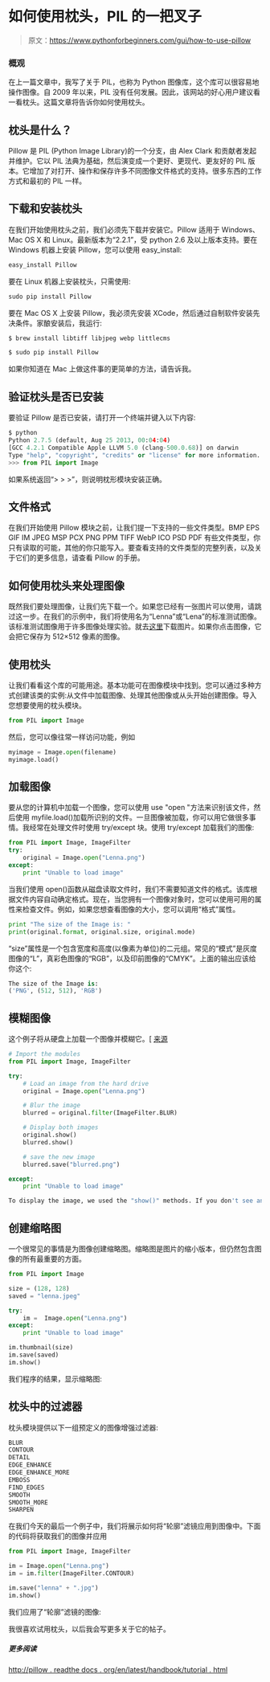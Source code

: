 # 如何使用枕头，PIL 的一把叉子

> 原文：<https://www.pythonforbeginners.com/gui/how-to-use-pillow>

### 概观

在上一篇文章中，我写了关于 PIL，也称为 Python 图像库，这个库可以很容易地操作图像。自 2009 年以来，PIL 没有任何发展。因此，该网站的好心用户建议看一看枕头。这篇文章将告诉你如何使用枕头。

## 枕头是什么？

Pillow 是 PIL (Python Image Library)的一个分支，由 Alex Clark 和贡献者发起并维护。它以 PIL 法典为基础，然后演变成一个更好、更现代、更友好的 PIL 版本。它增加了对打开、操作和保存许多不同图像文件格式的支持。很多东西的工作方式和最初的 PIL 一样。

## 下载和安装枕头

在我们开始使用枕头之前，我们必须先下载并安装它。Pillow 适用于 Windows、Mac OS X 和 Linux。最新版本为“2.2.1”，受 python 2.6 及以上版本支持。要在 Windows 机器上安装 Pillow，您可以使用 easy_install:

```py
easy_install Pillow
```

要在 Linux 机器上安装枕头，只需使用:

```py
sudo pip install Pillow
```

要在 Mac OS X 上安装 Pillow，我必须先安装 XCode，然后通过自制软件安装先决条件。家酿安装后，我运行:

```py
$ brew install libtiff libjpeg webp littlecms
```

```py
$ sudo pip install Pillow
```

如果你知道在 Mac 上做这件事的更简单的方法，请告诉我。

## 验证枕头是否已安装

要验证 Pillow 是否已安装，请打开一个终端并键入以下内容:

```py
$ python
Python 2.7.5 (default, Aug 25 2013, 00:04:04)
[GCC 4.2.1 Compatible Apple LLVM 5.0 (clang-500.0.68)] on darwin
Type "help", "copyright", "credits" or "license" for more information.
>>> from PIL import Image
```

如果系统返回“> > >”，则说明枕形模块安装正确。

## 文件格式

在我们开始使用 Pillow 模块之前，让我们提一下支持的一些文件类型。BMP EPS GIF IM JPEG MSP PCX PNG PPM TIFF WebP ICO PSD PDF 有些文件类型，你只有读取的可能，其他的你只能写入。要查看支持的文件类型的完整列表，以及关于它们的更多信息，请查看 Pillow 的手册。

## 如何使用枕头来处理图像

既然我们要处理图像，让我们先下载一个。如果您已经有一张图片可以使用，请跳过这一步。在我们的示例中，我们将使用名为“Lenna”或“Lena”的标准测试图像。该标准测试图像用于许多图像处理实验。就去[这里](https://en.wikipedia.org/wiki/Lenna "lenna")下载图片。如果你点击图像，它会把它保存为 512×512 像素的图像。

## 使用枕头

让我们看看这个库的可能用途。基本功能可在图像模块中找到。您可以通过多种方式创建该类的实例:从文件中加载图像、处理其他图像或从头开始创建图像。导入您想要使用的枕头模块。

```py
from PIL import Image
```

然后，您可以像往常一样访问功能，例如

```py
myimage = Image.open(filename)
myimage.load()
```

## 加载图像

要从您的计算机中加载一个图像，您可以使用 use "open "方法来识别该文件，然后使用 myfile.load()加载所识别的文件。一旦图像被加载，你可以用它做很多事情。我经常在处理文件时使用 try/except 块。使用 try/except 加载我们的图像:

```py
from PIL import Image, ImageFilter
try:
    original = Image.open("Lenna.png")
except:
    print "Unable to load image"
```

当我们使用 open()函数从磁盘读取文件时，我们不需要知道文件的格式。该库根据文件内容自动确定格式。现在，当您拥有一个图像对象时，您可以使用可用的属性来检查文件。例如，如果您想查看图像的大小，您可以调用“格式”属性。

```py
print "The size of the Image is: "
print(original.format, original.size, original.mode)
```

“size”属性是一个包含宽度和高度(以像素为单位)的二元组。常见的“模式”是灰度图像的“L”，真彩色图像的“RGB”，以及印前图像的“CMYK”。上面的输出应该给你这个:

```py
The size of the Image is:
('PNG', (512, 512), 'RGB')
```

## 模糊图像

这个例子将从硬盘上加载一个图像并模糊它。[ [来源](https://en.wikipedia.org/wiki/Python_Imaging_Library "wiki_pil")

```py
# Import the modules
from PIL import Image, ImageFilter

try:
    # Load an image from the hard drive
    original = Image.open("Lenna.png")

    # Blur the image
    blurred = original.filter(ImageFilter.BLUR)

    # Display both images
    original.show()
    blurred.show()

    # save the new image
    blurred.save("blurred.png")

except:
    print "Unable to load image" 

To display the image, we used the "show()" methods. If you don't see anything, you could try installing ImageMagick first and run the example again.
```

## 创建缩略图

一个很常见的事情是为图像创建缩略图。缩略图是图片的缩小版本，但仍然包含图像的所有最重要的方面。

```py
from PIL import Image

size = (128, 128)
saved = "lenna.jpeg"

try:
    im =  Image.open("Lenna.png")
except:
    print "Unable to load image"

im.thumbnail(size)
im.save(saved)
im.show()
```

我们程序的结果，显示缩略图:

## 枕头中的过滤器

枕头模块提供以下一组预定义的图像增强过滤器:

```py
BLUR
CONTOUR
DETAIL
EDGE_ENHANCE
EDGE_ENHANCE_MORE
EMBOSS
FIND_EDGES
SMOOTH
SMOOTH_MORE
SHARPEN
```

在我们今天的最后一个例子中，我们将展示如何将“轮廓”滤镜应用到图像中。下面的代码将获取我们的图像并应用

```py
from PIL import Image, ImageFilter

im = Image.open("Lenna.png")
im = im.filter(ImageFilter.CONTOUR)

im.save("lenna" + ".jpg")
im.show()
```

我们应用了“轮廓”滤镜的图像:

我很喜欢试用枕头，以后我会写更多关于它的帖子。

##### 更多阅读

[http://pillow . readthe docs . org/en/latest/handbook/tutorial . html](https://pillow.readthedocs.org/en/latest/handbook/tutorial.html "pillow")